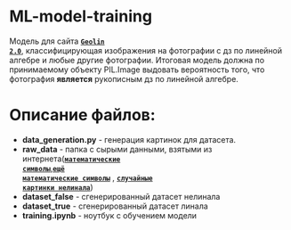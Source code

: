 # ML-model-training
Модель для сайта <code>[**Geolin 2.0**](https://github.com/M3100Team/firstlab#readme)</code>, классифицирующая изображения на фотографии с дз по линейной алгебре и любые другие фотографии. Итоговая модель должна по принимаемому объекту PIL.Image выдовать вероятность того, что фотография **является** рукописным дз по линейной алгебре.

# Описание файлов:
* **data_generation.py** - генерация картинок для датасета.
* **raw_data** - папка с сырыми данными, взятыми из интернета(<code>[**математические символы**](https://www.kaggle.com/xainano/handwrittenmathsymbols)</code>,<code>[**ещё математические символы**](https://www.kaggle.com/clarencezhao/handwritten-math-symbol-dataset)</code> , <code>[**случайные картинки нелинала**](https://www.kaggle.com/prasunroy/natural-images)</code>)
* **dataset_false** - сгенерированный датасет нелинала
* **dataset_true** - сгенерированный датасет линала
* **training.ipynb** - ноутбук с обучением модели
